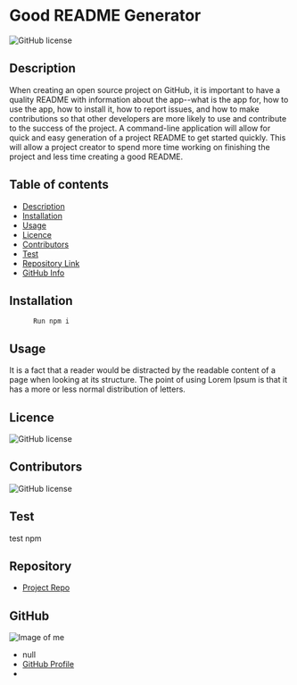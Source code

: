 
  # **Good README Generator**
  
  ![GitHub license](https://img.shields.io/badge/Made%20by-%40tarazin-pink)
  
  ## Description 
  
  When creating an open source project on GitHub, it is important to have a quality README with information about the app--what is the app for, how to use the app, how to install it, how to report issues, and how to make contributions so that other developers are more likely to use and contribute to the success of the project. A command-line application will allow for quick and easy generation of a project README to get started quickly. This will allow a project creator to spend more time working on finishing the project and less time creating a good README. 
  
  ## Table of contents
  
  - [Description](#Description)
  - [Installation](#Installation)
  - [Usage](#Usage)
  - [Licence](#Licence)
  - [Contributors](#Contributors)
  - [Test](#Test)
  - [Repository Link](#Repository)
  - [GitHub Info](#GitHub) 
  
  
  ## Installation
  
          Run npm i
  
  ## Usage
  
  It is a fact that a reader would be distracted by the readable content of a page when looking at its structure. The point of using Lorem Ipsum is that it has a more or less normal distribution of letters.
  
  ## Licence
  
 ![GitHub license](https://img.shields.io/badge/license-MIT-blue.svg)
  
  ## Contributors
  
 ![GitHub license](https://img.shields.io/badge/Made%20by-%40tarazin-pink)
  
  ## Test
  
  test npm
  
  
  ## Repository
  
  - [Project Repo](https://github.com/tarazin/README-Generator)
  
  ## GitHub
  
  ![Image of me](https://avatars3.githubusercontent.com/u/42197087?v=4)
  - null
  - [GitHub Profile](https://github.com/tarazin)
  - <null>
  
  
